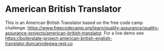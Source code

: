 # American British Translator

This is an American British Translator based on the free code camp challenge. https://www.freecodecamp.org/learn/quality-assurance/quality-assurance-projects/american-british-translator.
For a live demo see https://boilerplate-project-american-british-english-translator.duncanndegwa.repl.co
